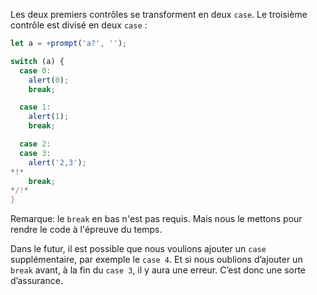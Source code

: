 Les deux premiers contrôles se transforment en deux `case`. Le troisième contrôle est divisé en deux `case` :

```js run
let a = +prompt('a?', '');

switch (a) {
  case 0:
    alert(0);
    break;

  case 1:
    alert(1);
    break;

  case 2:
  case 3:
    alert('2,3');
*!*
    break;
*/!*
}
```

Remarque: le `break` en bas n'est pas requis. Mais nous le mettons pour rendre le code à l'épreuve du temps.

Dans le futur, il est possible que nous voulions ajouter un `case` supplémentaire, par exemple le `case 4`. Et si nous oublions d’ajouter un `break` avant, à la fin du `case 3`, il y aura une erreur. C’est donc une sorte d’assurance.